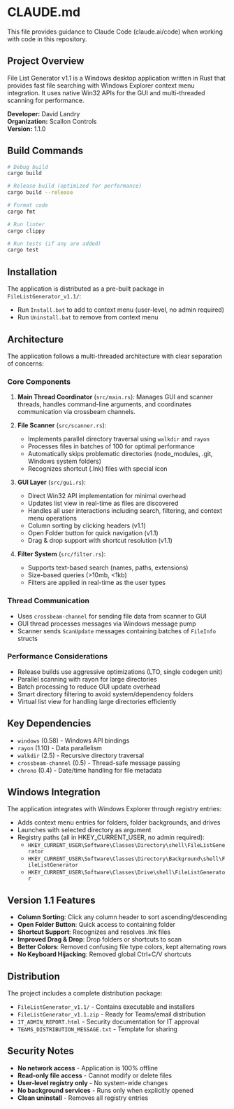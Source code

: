 # CLAUDE.md

This file provides guidance to Claude Code (claude.ai/code) when working with code in this repository.

## Project Overview

File List Generator v1.1 is a Windows desktop application written in Rust that provides fast file searching with Windows Explorer context menu integration. It uses native Win32 APIs for the GUI and multi-threaded scanning for performance.

**Developer:** David Landry  
**Organization:** Scallon Controls  
**Version:** 1.1.0

## Build Commands

```bash
# Debug build
cargo build

# Release build (optimized for performance)
cargo build --release

# Format code
cargo fmt

# Run linter
cargo clippy

# Run tests (if any are added)
cargo test
```

## Installation

The application is distributed as a pre-built package in `FileListGenerator_v1.1/`:
- Run `Install.bat` to add to context menu (user-level, no admin required)
- Run `Uninstall.bat` to remove from context menu

## Architecture

The application follows a multi-threaded architecture with clear separation of concerns:

### Core Components

1. **Main Thread Coordinator** (`src/main.rs`): Manages GUI and scanner threads, handles command-line arguments, and coordinates communication via crossbeam channels.

2. **File Scanner** (`src/scanner.rs`): 
   - Implements parallel directory traversal using `walkdir` and `rayon`
   - Processes files in batches of 100 for optimal performance
   - Automatically skips problematic directories (node_modules, .git, Windows system folders)
   - Recognizes shortcut (.lnk) files with special icon

3. **GUI Layer** (`src/gui.rs`): 
   - Direct Win32 API implementation for minimal overhead
   - Updates list view in real-time as files are discovered
   - Handles all user interactions including search, filtering, and context menu operations
   - Column sorting by clicking headers (v1.1)
   - Open Folder button for quick navigation (v1.1)
   - Drag & drop support with shortcut resolution (v1.1)

4. **Filter System** (`src/filter.rs`): 
   - Supports text-based search (names, paths, extensions)
   - Size-based queries (>10mb, <1kb)
   - Filters are applied in real-time as the user types

### Thread Communication

- Uses `crossbeam-channel` for sending file data from scanner to GUI
- GUI thread processes messages via Windows message pump
- Scanner sends `ScanUpdate` messages containing batches of `FileInfo` structs

### Performance Considerations

- Release builds use aggressive optimizations (LTO, single codegen unit)
- Parallel scanning with rayon for large directories
- Batch processing to reduce GUI update overhead
- Smart directory filtering to avoid system/dependency folders
- Virtual list view for handling large directories efficiently

## Key Dependencies

- `windows` (0.58) - Windows API bindings
- `rayon` (1.10) - Data parallelism
- `walkdir` (2.5) - Recursive directory traversal
- `crossbeam-channel` (0.5) - Thread-safe message passing
- `chrono` (0.4) - Date/time handling for file metadata

## Windows Integration

The application integrates with Windows Explorer through registry entries:
- Adds context menu entries for folders, folder backgrounds, and drives
- Launches with selected directory as argument
- Registry paths (all in HKEY_CURRENT_USER, no admin required):
  - `HKEY_CURRENT_USER\Software\Classes\Directory\shell\FileListGenerator`
  - `HKEY_CURRENT_USER\Software\Classes\Directory\Background\shell\FileListGenerator`
  - `HKEY_CURRENT_USER\Software\Classes\Drive\shell\FileListGenerator`

## Version 1.1 Features

- **Column Sorting**: Click any column header to sort ascending/descending
- **Open Folder Button**: Quick access to containing folder
- **Shortcut Support**: Recognizes and resolves .lnk files
- **Improved Drag & Drop**: Drop folders or shortcuts to scan
- **Better Colors**: Removed confusing file type colors, kept alternating rows
- **No Keyboard Hijacking**: Removed global Ctrl+C/V shortcuts

## Distribution

The project includes a complete distribution package:
- `FileListGenerator_v1.1/` - Contains executable and installers
- `FileListGenerator_v1.1.zip` - Ready for Teams/email distribution
- `IT_ADMIN_REPORT.html` - Security documentation for IT approval
- `TEAMS_DISTRIBUTION_MESSAGE.txt` - Template for sharing

## Security Notes

- **No network access** - Application is 100% offline
- **Read-only file access** - Cannot modify or delete files
- **User-level registry only** - No system-wide changes
- **No background services** - Runs only when explicitly opened
- **Clean uninstall** - Removes all registry entries